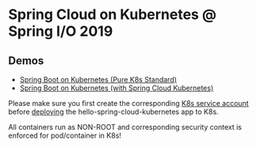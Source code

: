 # Spring Cloud on Kubernetes @ Spring I/O 2019

## Demos

* [Spring Boot on Kubernetes (Pure K8s Standard)](hello-spring-kubernetes)
* [Spring Boot on Kubernetes (with Spring Cloud Kubernetes)](hello-spring-cloud-kubernetes)

Please make sure you first create the corresponding
[K8s service account](hello-spring-cloud-kubernetes/k8s/serviceaccount.sh) before
[deploying](hello-spring-cloud-kubernetes/k8s/deploy.sh) the hello-spring-cloud-kubernetes 
app to K8s.

All containers run as NON-ROOT and corresponding 
security context is enforced for pod/container in K8s!